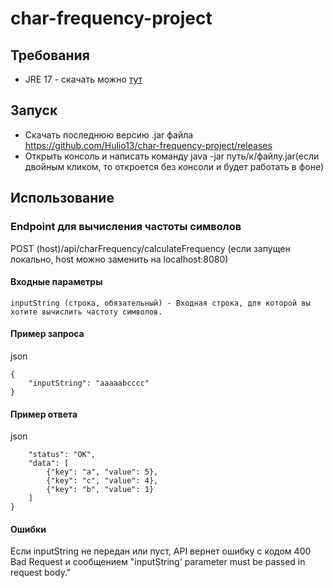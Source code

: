# char-frequency-project

## Требования
- JRE 17 - скачать можно [тут](https://www.oracle.com/java/technologies/downloads/#jdk17-windows)
## Запуск
- Скачать последнюю версию .jar файла https://github.com/Hulio13/char-frequency-project/releases
- Открыть консоль и написать команду java -jar путь/к/файлу.jar(если двойным кликом, то откроется без консоли и будет работать в фоне)
## Использование
### Endpoint для вычисления частоты символов
POST (host)/api/charFrequency/calculateFrequency (если запущен локально, host можно заменить на localhost:8080)

#### Входные параметры
`inputString (строка, обязательный) - Входная строка, для которой вы хотите вычислить частоту символов.`

#### Пример запроса

json
```
{
    "inputString": "aaaaabcccc"
}
```
#### Пример ответа

json

```{
    "status": "OK",
    "data": [
        {"key": "a", "value": 5},
        {"key": "c", "value": 4},
        {"key": "b", "value": 1}
    ]
}
```

#### Ошибки

Если inputString не передан или пуст, API вернет ошибку с кодом 400 Bad Request и сообщением "inputString' parameter must be passed in request body."
